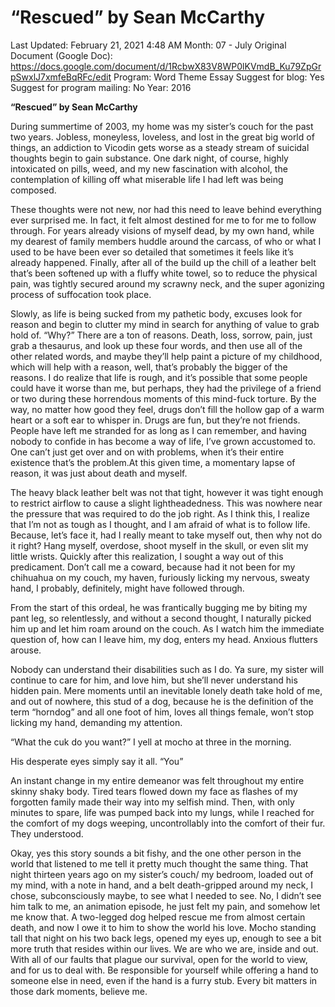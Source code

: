 # “Rescued” by Sean McCarthy

Last Updated: February 21, 2021 4:48 AM
Month: 07 - July
Original Document (Google Doc): https://docs.google.com/document/d/1RcbwX83V8WP0lKVmdB_Ku79ZpGrpSwxlJ7xmfeBqRFc/edit
Program: Word Theme Essay
Suggest for blog: Yes
Suggest for program mailing: No
Year: 2016

**“Rescued” by Sean McCarthy**

During summertime of 2003, my home was my sister’s couch for the past two years. Jobless, moneyless, loveless, and lost in the great big world of things, an addiction to Vicodin gets worse as a steady stream of suicidal thoughts begin to gain substance. One dark night, of course, highly intoxicated on pills, weed, and my new fascination with alcohol, the contemplation of killing off what miserable life I had left was being composed.

These thoughts were not new, nor had this need to leave behind everything ever surprised me. In fact, it felt almost destined for me to for me to follow through. For years already visions of myself dead, by my own hand, while my dearest of family members huddle around the carcass, of who or what I used to be have been ever so detailed that sometimes it feels like it’s already happened. Finally, after all of the build up the chill of a leather belt that’s been softened up with a fluffy white towel, so to reduce the physical pain, was tightly secured around my scrawny neck, and the super agonizing process of suffocation took place.

Slowly, as life is being sucked from my pathetic body, excuses look for reason and begin to clutter my mind in search for anything of value to grab hold of. “Why?” There are a ton of reasons. Death, loss, sorrow, pain, just grab a thesaurus, and look up these four words, and then use all of the other related words, and maybe they’ll help paint a picture of my childhood, which will help with a reason, well, that’s probably the bigger of the reasons. I do realize that life is rough, and it’s possible that some people could have it worse than me, but perhaps, they had the privilege of a friend or two during these horrendous moments of this mind-fuck torture. By the way, no matter how good they feel, drugs don’t fill the hollow gap of a warm heart or a soft ear to whisper in. Drugs are fun, but they’re not friends. People have left me stranded for as long as I can remember, and having nobody to confide in has become a way of life, I’ve grown accustomed to. One can’t just get over and on with problems, when it’s their entire existence that’s the problem.At this given time, a momentary lapse of reason, it was just about death and myself.

The heavy black leather belt was not that tight, however it was tight enough to restrict airflow to cause a slight lightheadedness. This was nowhere near the pressure that was required to do the job right. As I think this, I realize that I’m not as tough as I thought, and I am afraid of what is to follow life. Because, let’s face it, had I really meant to take myself out, then why not do it right? Hang myself, overdose, shoot myself in the skull, or even slit my little wrists. Quickly after this realization, I sought a way out of this predicament. Don’t call me a coward, because had it not been for my chihuahua on my couch, my haven, furiously licking my nervous, sweaty hand, I probably, definitely, might have followed through.

From the start of this ordeal, he was frantically bugging me by biting my pant leg, so relentlessly, and without a second thought, I naturally picked him up and let him roam around on the couch. As I watch him the immediate question of, how can I leave him, my dog, enters my head. Anxious flutters arouse.

Nobody can understand their disabilities such as I do. Ya sure, my sister will continue to care for him, and love him, but she’ll never understand his hidden pain. Mere moments until an inevitable lonely death take hold of me, and out of nowhere, this stud of a dog, because he is the definition of the term “horndog” and all one foot of him, loves all things female, won’t stop licking my hand, demanding my attention.

“What the cuk do you want?” I yell at mocho at three in the morning.

His desperate eyes simply say it all. “You”

An instant change in my entire demeanor was felt throughout my entire skinny shaky body. Tired tears flowed down my face as flashes of my forgotten family made their way into my selfish mind. Then, with only minutes to spare, life was pumped back into my lungs, while I reached for the comfort of my dogs weeping, uncontrollably into the comfort of their fur. They understood.

Okay, yes this story sounds a bit fishy, and the one other person in the world that listened to me tell it pretty much thought the same thing. That night thirteen years ago on my sister’s couch/ my bedroom, loaded out of my mind, with a note in hand, and a belt death-gripped around my neck, I chose, subconsciously maybe, to see what I needed to see. No, I didn’t see him talk to me, an animation episode, he just felt my pain, and somehow let me know that. A two-legged dog helped rescue me from almost certain death, and now I owe it to him to show the world his love. Mocho standing tall that night on his two back legs, opened my eyes up, enough to see a bit more truth that resides within our lives. We are who we are, inside and out. With all of our faults that plague our survival, open for the world to view, and for us to deal with. Be responsible for yourself while offering a hand to someone else in need, even if the hand is a furry stub. Every bit matters in those dark moments, believe me.